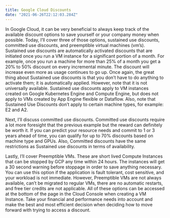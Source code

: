 ```yaml
---
title: Google Cloud Discounts
date: "2021-06-26T22:12:03.284Z"
---
```

In Google Cloud, it can be very beneficial to always keep track of the available discount options to save yourself or your company money when possible. Today, I’ll cover three of those options, sustained use discounts, committed use discounts, and preemptible virtual machines (vm’s). Sustained use discounts are automatically activated discounts that are initiated once you run a VM instance for a significant portion of a month. For example, once you run a machine for more than 25% of a month you get a 20% to 50% discount on every incremental minute. The discount will increase even more as usage continues to go up. Once again, the great thing about Sustained use discounts is that you don’t have to do anything to activate them; it is automatically applied. However, note that it is not universally available. Sustained use discounts apply to VM instances created on Google Kubernetes Engine and Compute Engine, but does not apply to VMs created by App Engine flexible or Dataflow. Also, note that Sustained Use Discounts don’t apply to certain machine types, for example: E2 and A2.

Next, I’ll discuss committed use discounts. Committed use discounts require a lot more foresight that the previous example but the reward can definitely be worth it. If you can predict your resource needs and commit to 1 or 3 years ahead of time, you can qualify for up to 70% discounts based on machine type and GPUs. Also, Committed discounts have the same restrictions as Sustained use discounts in terms of availability.

Lastly, I’ll cover Preemptible VMs. These are short lived Compute Instances that can be stopped by GCP any time within 24 hours. The instances will get a 30 second warning before stoppage in order to save anything necessary. You can use this option if the application is fault tolerant, cost sensitive, and your workload is not immediate. However, Preemptible VMs are not always available, can’t be migrated to regular VMs, there are no automatic restarts, and free tier credits are not applicable.
All of these options can be accessed at the bottom of the page in the Cloud Console when creating a VM Instance. Take your financial and performance needs into account and make the best and most efficient decision when deciding how to move forward with trying to access a discount.